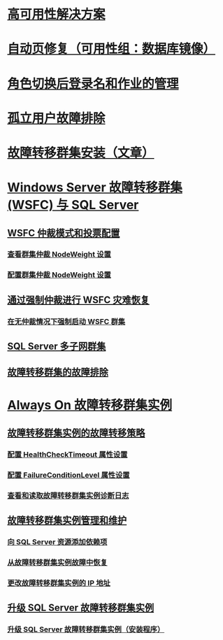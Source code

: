 # [高可用性解决方案](high-availability-solutions-sql-server.md)  
# [自动页修复（可用性组：数据库镜像）](automatic-page-repair-availability-groups-database-mirroring.md)  
# [角色切换后登录名和作业的管理](management-of-logins-and-jobs-after-role-switching-sql-server.md)  
# [孤立用户故障排除](troubleshoot-orphaned-users-sql-server.md)  

# [故障转移群集安装（文章）](install/TOC.md)  

# [Windows Server 故障转移群集 (WSFC) 与 SQL Server](windows/windows-server-failover-clustering-wsfc-with-sql-server.md)  
## [WSFC 仲裁模式和投票配置](windows/wsfc-quorum-modes-and-voting-configuration-sql-server.md)  
### [查看群集仲裁 NodeWeight 设置](windows/view-cluster-quorum-nodeweight-settings.md)  
### [配置群集仲裁 NodeWeight 设置](windows/configure-cluster-quorum-nodeweight-settings.md)  
## [通过强制仲裁进行 WSFC 灾难恢复](windows/wsfc-disaster-recovery-through-forced-quorum-sql-server.md)  
### [在无仲裁情况下强制启动 WSFC 群集](windows/force-a-wsfc-cluster-to-start-without-a-quorum.md)  
## [SQL Server 多子网群集](windows/sql-server-multi-subnet-clustering-sql-server.md)  
## [故障转移群集的故障排除](windows/failover-cluster-troubleshooting.md)  

# [Always On 故障转移群集实例](windows/always-on-failover-cluster-instances-sql-server.md)  
## [故障转移群集实例的故障转移策略](windows/failover-policy-for-failover-cluster-instances.md)  
### [配置 HealthCheckTimeout 属性设置](windows/configure-healthchecktimeout-property-settings.md)  
### [配置 FailureConditionLevel 属性设置](windows/configure-failureconditionlevel-property-settings.md)  
### [查看和读取故障转移群集实例诊断日志](windows/view-and-read-failover-cluster-instance-diagnostics-log.md)  
## [故障转移群集实例管理和维护](windows/failover-cluster-instance-administration-and-maintenance.md)  
### [向 SQL Server 资源添加依赖项](windows/add-dependencies-to-a-sql-server-resource.md)  
### [从故障转移群集实例故障中恢复](windows/recover-from-failover-cluster-instance-failure.md)  
### [更改故障转移群集实例的 IP 地址](windows/change-the-ip-address-of-a-failover-cluster-instance.md)  
## [升级 SQL Server 故障转移群集实例](windows/upgrade-a-sql-server-failover-cluster-instance.md)  
### [升级 SQL Server 故障转移群集实例（安装程序）](windows/upgrade-a-sql-server-failover-cluster-instance-setup.md)
